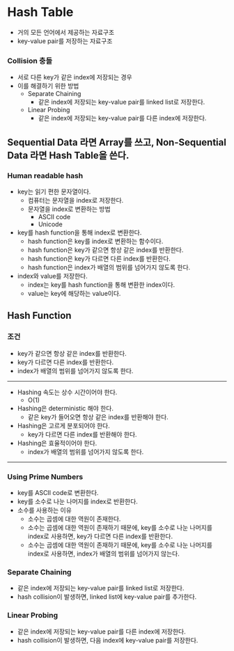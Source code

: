 # Hash Table
- 거의 모든 언어에서 제공하는 자료구조
- key-value pair를 저장하는 자료구조

### Collision 충돌
- 서로 다른 key가 같은 index에 저장되는 경우
- 이를 해결하기 위한 방법
  - Separate Chaining
    - 같은 index에 저장되는 key-value pair를 linked list로 저장한다.
  - Linear Probing
    - 같은 index에 저장되는 key-value pair를 다른 index에 저장한다.

## Sequential Data 라면 Array를 쓰고, Non-Sequential Data 라면 Hash Table을 쓴다.

### Human readable hash 
- key는 읽기 편한 문자열이다.
  - 컴퓨터는 문자열을 index로 저장한다.
  - 문자열을 index로 변환하는 방법
    - ASCII code
    - Unicode
- key를 hash function을 통해 index로 변환한다.
  - hash function은 key를 index로 변환하는 함수이다.
  - hash function은 key가 같으면 항상 같은 index를 반환한다.
  - hash function은 key가 다르면 다른 index를 반환한다.
  - hash function은 index가 배열의 범위를 넘어가지 않도록 한다.
- index와 value를 저장한다.
  - index는 key를 hash function을 통해 변환한 index이다.
  - value는 key에 해당하는 value이다.

## Hash Function
### 조건
- key가 같으면 항상 같은 index를 반환한다.
- key가 다르면 다른 index를 반환한다.
- index가 배열의 범위를 넘어가지 않도록 한다.
---
- Hashing 속도는 상수 시간이어야 한다.
  - O(1)
- Hashing은 deterministic 해야 한다.
  - 같은 key가 들어오면 항상 같은 index를 반환해야 한다.
- Hashing은 고르게 분포되어야 한다.
  - key가 다르면 다른 index를 반환해야 한다.
- Hashing은 효율적이어야 한다.
  - index가 배열의 범위를 넘어가지 않도록 한다.
---

### Using Prime Numbers
- key를 ASCII code로 변환한다.
- key를 소수로 나눈 나머지를 index로 반환한다.
- 소수를 사용하는 이유
  - 소수는 곱셈에 대한 역원이 존재한다.
  - 소수는 곱셈에 대한 역원이 존재하기 때문에, key를 소수로 나눈 나머지를 index로 사용하면, key가 다르면 다른 index를 반환한다.
  - 소수는 곱셈에 대한 역원이 존재하기 때문에, key를 소수로 나눈 나머지를 index로 사용하면, index가 배열의 범위를 넘어가지 않는다.

### Separate Chaining
- 같은 index에 저장되는 key-value pair를 linked list로 저장한다.
- hash collision이 발생하면, linked list에 key-value pair를 추가한다.

### Linear Probing
- 같은 index에 저장되는 key-value pair를 다른 index에 저장한다.
- hash collision이 발생하면, 다음 index에 key-value pair를 저장한다.

